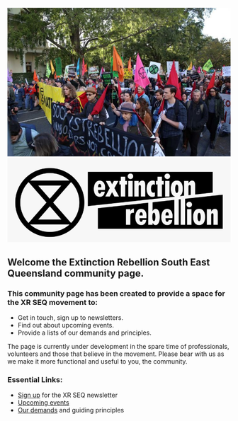 ![Image](images/background.jpg)
![Image](images/xrlogo.png)

## Welcome the Extinction Rebellion South East Queensland community page.
### This community page has been created to provide a space for the XR SEQ movement to:

- Get in touch, sign up to newsletters.
- Find out about upcoming events.
- Provide a lists of our demands and principles.

The page is currently under development in the spare time of professionals, volunteers and those that believe in the movement. Please bear with us as we make it more functional and useful to you, the community.

### Essential Links:

* [Sign up](signup) for the XR SEQ newsletter
* [Upcoming events](events)
* [Our demands](ourdemands) and guiding principles
